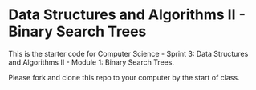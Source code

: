 # Data Structures and Algorithms II - Binary Search Trees

This is the starter code for Computer Science - Sprint 3: Data Structures and Algorithms II - Module 1: Binary Search Trees.

Please fork and clone this repo to your computer by the start of class.

